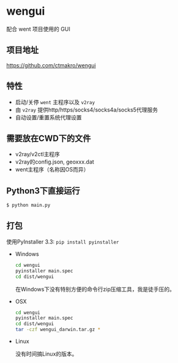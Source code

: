 # wengui

配合 went 项目使用的 GUI

## 项目地址

<https://github.com/ctmakro/wengui>

## 特性

- 启动/关停 `went` 主程序以及 `v2ray`
- 由 `v2ray` 提供http/https/socks4/socks4a/socks5代理服务
- 自动设置/重置系统代理设置

## 需要放在CWD下的文件

- v2ray/v2ctl主程序
- v2ray的config.json, geoxxx.dat
- went主程序（名称因OS而异）

## Python3下直接运行

```bash
$ python main.py
```

## 打包

使用PyInstaller 3.3: `pip install pyinstaller`

- Windows

  ```bash
  cd wengui
  pyinstaller main.spec
  cd dist/wengui
  ```
  在Windows下没有特别方便的命令行zip压缩工具，我是徒手压的。

- OSX

  ```bash
  cd wengui
  pyinstaller main.spec
  cd dist/wengui
  tar -czf wengui_darwin.tar.gz *
  ```

- Linux

  没有时间搞Linux的版本。
